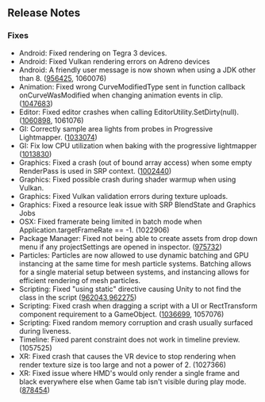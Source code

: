 ## Release Notes

### Fixes

-   Android: Fixed rendering on Tegra 3 devices.
-   Android: Fixed Vulkan rendering errors on Adreno devices
-   Android: A friendly user message is now shown when using a JDK other than 8. ([956425](https://issuetracker.unity3d.com/issues/android-builds-fail-with-java-9-jdk-and-unable-to-list-target-platforms-error), 1060076)
-   Animation: Fixed wrong CurveModifiedType sent in function callback onCurveWasModified when changing animation events in clip. ([1047683](https://issuetracker.unity3d.com/issues/animationutility-dot-oncurvewasmodified-invokes-curvemodified-with-an-unknown-binding))
-   Editor: Fixed editor crashes when calling EditorUtility.SetDirty(null). ([1060898](https://issuetracker.unity3d.com/issues/editor-crashes-in-object-setdirty-when-passing-a-null-into-the-editorutility-dot-setdirty), 1061076)
-   GI: Correctly sample area lights from probes in Progressive Lightmapper. ([1033074](https://issuetracker.unity3d.com/issues/plm-sh-values-of-some-light-probes-are-unexpectedly-dark-when-using-area-light))
-   GI: Fix low CPU utilization when baking with the progressive lightmapper ([1013830](https://issuetracker.unity3d.com/issues/plm-cpu-is-underutilized-when-baking-multi-lightmaps))
-   Graphics: Fixed a crash (out of bound array access) when some empty RenderPass is used in SRP context. ([1002440](https://issuetracker.unity3d.com/issues/editor-crashes-in-gfxdevice-beginrenderpass-if-renderpass-dot-subpass-does-nothing))
-   Graphics: Fixed possible crash during shader warmup when using Vulkan.
-   Graphics: Fixed Vulkan validation errors during texture uploads.
-   Graphics: Fixed a resource leak issue with SRP BlendState and Graphics Jobs
-   OSX: Fixed framerate being limited in batch mode when Application.targetFrameRate == -1. (1022906)
-   Package Manager: Fixed not being able to create assets from drop down menu if any projectSettings are opened in inspector. ([975732](https://issuetracker.unity3d.com/issues/assets-are-not-created-from-drop-down-menu-if-any-projectsettings-are-opened-in-inspector))
-   Particles: Particles are now allowed to use dynamic batching and GPU instancing at the same time for mesh particle systems. Batching allows for a single material setup between systems, and instancing allows for efficient rendering of mesh particles.
-   Scripting: Fixed \"using static\" directive causing Unity to not find the class in the script ([962043](https://issuetracker.unity3d.com/issues/default-argument-value-makes-the-editor-recognize-a-script-as-not-valid),[962275](https://issuetracker.unity3d.com/issues/using-static-directive-causes-unity-to-not-find-the-class-in-the-script))
-   Scripting: Fixed crash when dragging a script with a UI or RectTransform component requirement to a GameObject. ([1036699](https://issuetracker.unity3d.com/issues/editor-crashes-when-adding-a-script-with-requirecomponent-typeof-text-to-a-parent-gameobject-with-no-text-component), 1057076)
-   Scripting: Fixed random memory corruption and crash usually surfaced during liveness.
-   Timeline: Fixed parent constraint does not work in timeline preview. (1057525)
-   XR: Fixed crash that causes the VR device to stop rendering when render texture size is too large and not a power of 2. (1027366)
-   XR: Fixed issue where HMD\'s would only render a single frame and black everywhere else when Game tab isn\'t visible during play mode. ([878454](https://issuetracker.unity3d.com/issues/vr-during-play-mode-headset-rendering-breaks-if-scene-window-is-focused))
